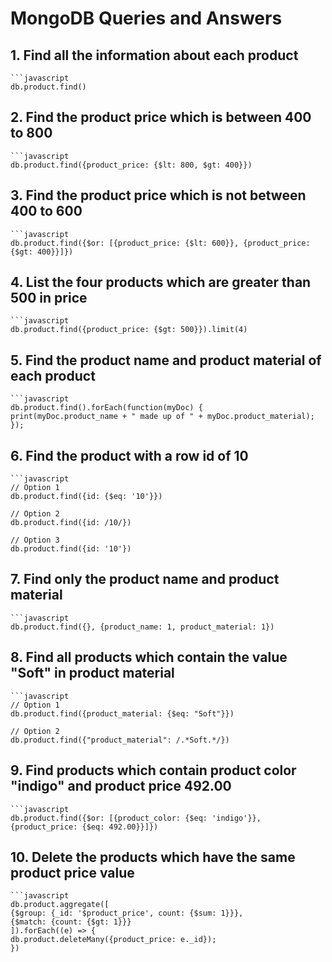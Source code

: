 # MongoDB Queries and Answers

## 1. Find all the information about each product
    ```javascript
    db.product.find()

## 2. Find the product price which is between 400 to 800
    ```javascript
    db.product.find({product_price: {$lt: 800, $gt: 400}})

## 3. Find the product price which is not between 400 to 600
    ```javascript
    db.product.find({$or: [{product_price: {$lt: 600}}, {product_price: {$gt: 400}}]})

## 4. List the four products which are greater than 500 in price
    ```javascript
    db.product.find({product_price: {$gt: 500}}).limit(4)

## 5. Find the product name and product material of each product
    ```javascript
    db.product.find().forEach(function(myDoc) {
    print(myDoc.product_name + " made up of " + myDoc.product_material);
    });

## 6. Find the product with a row id of 10
    ```javascript
    // Option 1
    db.product.find({id: {$eq: '10'}})

    // Option 2
    db.product.find({id: /10/})

    // Option 3
    db.product.find({id: '10'})

## 7. Find only the product name and product material
    ```javascript
    db.product.find({}, {product_name: 1, product_material: 1})

## 8. Find all products which contain the value "Soft" in product material
    ```javascript
    // Option 1
    db.product.find({product_material: {$eq: "Soft"}})

    // Option 2
    db.product.find({"product_material": /.*Soft.*/})

## 9. Find products which contain product color "indigo" and product price 492.00
    ```javascript
    db.product.find({$or: [{product_color: {$eq: 'indigo'}}, {product_price: {$eq: 492.00}}]})

## 10. Delete the products which have the same product price value
    ```javascript
    db.product.aggregate([
    {$group: {_id: '$product_price', count: {$sum: 1}}},
    {$match: {count: {$gt: 1}}}
    ]).forEach((e) => {
    db.product.deleteMany({product_price: e._id});
    })
